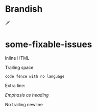 # Brandish

🗡️

# some-fixable-issues

Inline HTML <br/>

Trailing space 

```
code fence with no language
```

Extra line:


*Emphasis as heading*

No trailing newline